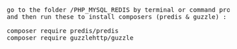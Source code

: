 <pre>
go to the folder /PHP_MYSQL_REDIS by terminal or command prompt
and then run these to install composers (predis & guzzle) :

composer require predis/predis
composer require guzzlehttp/guzzle
</pre>
